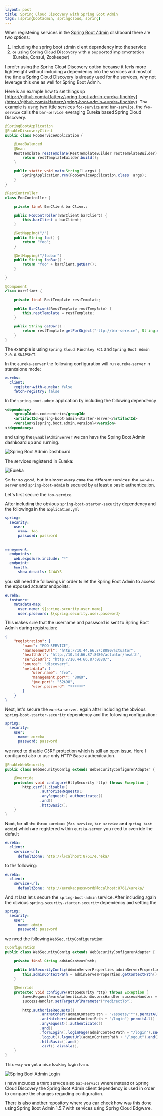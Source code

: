 ```yaml
---
layout: post
title: Spring Cloud Discovery with Spring Boot Admin
tags: [springbootadmin, springcloud, spring]
---
```


When registering services in the [Spring Boot Admin](https://github.com/codecentric/spring-boot-admin) dashboard there are two options: 
1. including the spring boot admin client dependency into the service
2. or using Spring Cloud Discovery with a supported implementation (Eureka, Consul, Zookeeper) 
                                        
I prefer using the Spring Cloud Discovery option because it feels more lightweight without including a dependency into the services and most of the time a Spring Cloud Discovery is already used for the services, why not leverage this one as well for Spring Boot Admin.

Here is an example how to set things up [https://github.com/altfatterz/spring-boot-admin-eureka-finchley](https://github.com/altfatterz/spring-boot-admin-eureka-finchley).
The example is using two little services `foo-service` and `bar-service`, the `foo-service` calls the `bar-service` leveraging Eureka based Spring Cloud Discovery.

```java
@SpringBootApplication
@EnableDiscoveryClient 
public class FooServiceApplication {

    @LoadBalanced
    @Bean
    RestTemplate restTemplate(RestTemplateBuilder restTemplateBuilder) {
        return restTemplateBuilder.build();
    }

    public static void main(String[] args) {
        SpringApplication.run(FooServiceApplication.class, args);
    }
}

@RestController
class FooController {

    private final BarClient barClient;

    public FooController(BarClient barClient) {
        this.barClient = barClient;
    }

    @GetMapping("/")
    public String foo() {
        return "foo";
    }

    @GetMapping("/foobar")
    public String fooBar() {
        return "foo" + barClient.getBar();
    }

}

@Component
class BarClient {

    private final RestTemplate restTemplate;

    public BarClient(RestTemplate restTemplate) {
        this.restTemplate = restTemplate;
    }

    public String getBar() {
        return restTemplate.getForObject("http://bar-service", String.class);
    }
}
```

The example is using `Spring Cloud Finchley RC1` and `Spring Boot Admin 2.0.0-SNAPSHOT`.  

In the `eureka-server` the following configuration will run `eureka-server` in standalone mode:

```yaml
eureka:
  client:
    register-with-eureka: false
    fetch-registry: false
``` 

In the `spring-boot-admin` application by including the following dependency 

```xml
<dependency>
    <groupId>de.codecentric</groupId>
    <artifactId>spring-boot-admin-starter-server</artifactId>
    <version>${spring.boot.admin.version}</version>
</dependency>
```

and using the `@EnableAdminServer` we can have the Spring Boot Admin dashboard up and running.

<p><img src="/images/2018-05-15/spring-boot-admin.png" alt="Spring Boot Admin Dashboard" /></p>

The services registered in Eureka:

<p><img src="/images/2018-05-15/eureka.png" alt="Eureka" /></p>

So far so good, but in almost every case the different services, the `eureka-server` and `spring-boot-admin` is secured by at least a basic authentication. 

Let's first secure the `foo-service`. 

After including the obvious `spring-boot-starter-security` dependency and the followings in the `application.yml`

```yaml
spring:
  security:
    user:
      name: foo
      password: password
      
      
management:
  endpoints:
    web.exposure.include: "*"
  endpoint:
    health:
      show-details: ALWAYS
```       

you still need the followings in order to let the Spring Boot Admin to access the exposed actuator endpoints:

```yaml
eureka:
  instance:
    metadata-map:
      user.name: ${spring.security.user.name}
      user.password: ${spring.security.user.password}
```      

This makes sure that the username and password is sent to Spring Boot Admin during registration:

```json
{
    "registration": {
        "name": "FOO-SERVICE",
        "managementUrl": "http://10.44.66.87:8080/actuator",
        "healthUrl": "http://10.44.66.87:8080/actuator/health",
        "serviceUrl": "http://10.44.66.87:8080/",
        "source": "discovery",
        "metadata": {
            "user.name": "foo",
            "management.port": "8080",
            "jmx.port": "52698",
            "user.password": "******"
        }
    }
}
```

Next, let's secure the `eureka-server`. Again after including the obvious `spring-boot-starter-security` dependency and the following configuration:

```yaml
spring:
  security:
    user:
      name: eureka
      password: password
```

we need to disable CSRF protection which is still an open [issue](https://github.com/spring-cloud/spring-cloud-netflix/issues/2754). Here I configured also to use only HTTP Basic authentication.  

```java
@EnableWebSecurity
public class WebSecurityConfig extends WebSecurityConfigurerAdapter {

    @Override
    protected void configure(HttpSecurity http) throws Exception {
        http.csrf().disable()
                .authorizeRequests()
                .anyRequest().authenticated()
                .and()
                .httpBasic();
    }
}
```

Next, for all the three services (`foo-service`, `bar-service` and `spring-boot-admin`) which are registered within `eureka-server` you need to override the default
 
```yaml
eureka:
  client:
    service-url:
      defaultZone: http://localhost:8761/eureka/
``` 

to the following:

```yaml
eureka:
  client:
    service-url:
      defaultZone: http://eureka:password@localhost:8761/eureka/
```

And at last let's secure the `spring-boot-admin` service. After including again the obvious `spring-security-starter-security` dependency and setting the 

```yaml
spring:
  security:
    user:
      name: admin
      password: password
```  

we need the following `WebSecurityConfiguration`:

```java
@Configuration
public class WebSecurityConfig extends WebSecurityConfigurerAdapter {

    private final String adminContextPath;
    
    public WebSecurityConfig(AdminServerProperties adminServerProperties) {
        this.adminContextPath = adminServerProperties.getContextPath();
    }

    @Override
    protected void configure(HttpSecurity http) throws Exception {
        SavedRequestAwareAuthenticationSuccessHandler successHandler = new SavedRequestAwareAuthenticationSuccessHandler();
        successHandler.setTargetUrlParameter("redirectTo");

        http.authorizeRequests()
                .antMatchers(adminContextPath + "/assets/**").permitAll()
                .antMatchers(adminContextPath + "/login").permitAll()
                .anyRequest().authenticated()
                .and()
                .formLogin().loginPage(adminContextPath + "/login").successHandler(successHandler).and()
                .logout().logoutUrl(adminContextPath + "/logout").and()
                .httpBasic().and()
                .csrf().disable();
    }
}
```

This way we get a nice looking login form.  

<p><img src="/images/2018-05-15/spring-boot-admin-login.png" alt="Spring Boot Admin Login" /></p>

I have included a third service also `baz-service` where instead of Spring Cloud Discovery the Spring Boot Admin client dependency is used in order to compare the changes regarding configuration. 

There is also [another](https://github.com/altfatterz/spring-boot-admin-eureka-edgware) repository where you can check how was this done using Spring Boot Admin 1.5.7 with services using Spring Cloud Edgware.